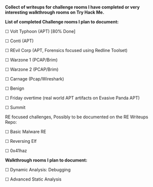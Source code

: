 

**Collect of writeups for challenge rooms I have completed or very interesting walkthrough rooms on Try Hack Me.**


**List of completed Challenge rooms I plan to document:**


☐ Volt Typhoon (APT)  [80% Done]

☐ Conti (APT)

☐ REvil Corp (APT, Forensics focused using Redline Toolset)

☐ Warzone 1 (PCAP/Brim)


☐ Warzone 2 (PCAP/Brim)


☐ Carnage (Pcap/Wireshark)


☐ Benign


☐ Friday overtime (real world APT artifacts on Evasive Panda APT)

☐ Summit




RE focused challenges, Possibly to be documented on the RE Writeups Repo:

☐ Basic Malware RE

☐ Reversing Elf

☐ 0x41haz



**Walkthrough rooms I plan to document:**

☐ Dynamic Analysis: Debugging

☐ Advanced Static Analysis


